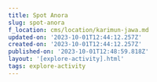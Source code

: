 ```yaml
---
title: Spot Anora
slug: spot-anora
f_location: cms/location/karimun-jawa.md
updated-on: '2023-10-01T12:44:12.257Z'
created-on: '2023-10-01T12:44:12.257Z'
published-on: '2023-10-01T12:48:59.818Z'
layout: '[explore-activity].html'
tags: explore-activity
---
```



